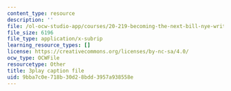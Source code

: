 ```yaml
---
content_type: resource
description: ''
file: /ol-ocw-studio-app/courses/20-219-becoming-the-next-bill-nye-writing-and-hosting-the-educational-show-january-iap-2015/9bba7c0e718b30d28bdd3957a938558e_H5yiAANS0Fc.srt
file_size: 6196
file_type: application/x-subrip
learning_resource_types: []
license: https://creativecommons.org/licenses/by-nc-sa/4.0/
ocw_type: OCWFile
resourcetype: Other
title: 3play caption file
uid: 9bba7c0e-718b-30d2-8bdd-3957a938558e
---
```

